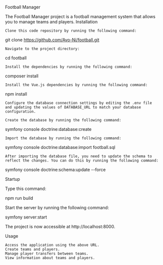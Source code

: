 Football Manager

The Football Manager project is a football management system that allows you to manage teams and players.
Installation

    Clone this code repository by running the following command:

  

git clone https://github.com/Avo-Ni/football.git

    Navigate to the project directory:

  

cd football

    Install the dependencies by running the following command:

  

composer install

    Install the Vue.js dependencies by running the following command:

  

npm install

    Configure the database connection settings by editing the .env file and updating the values of DATABASE_URL to match your database configuration.

    Create the database by running the following command:

  

symfony console doctrine:database:create

    Import the database by running the following command:

  

symfony console doctrine:database:import football.sql

    After importing the database file, you need to update the schema to reflect the changes. You can do this by running the following command:

  

symfony console doctrine:schema:update --force

Startup

Type this command: 

npm run build

Start the server by running the following command:

symfony server:start

The project is now accessible at http://localhost:8000.

 
Usage

    Access the application using the above URL.
    Create teams and players.
    Manage player transfers between teams.
    View information about teams and players.

